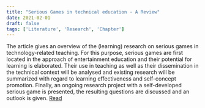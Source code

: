 ```yaml
---
title: "Serious Games in technical education - A Review"
date: 2021-02-01
draft: false
tags: ['Literature', 'Research', 'Chapter']
---
```


The article gives an overview of the (learning) research on serious games in
technology-related teaching. For this purpose, serious games are first located in the
approach of entertainment education and their potential for learning is elaborated.
Their use in teaching as well as their dissemination in the technical context will be
analysed and existing research will be summarized with regard to learning
effectiveness and self-concept promotion. Finally, an ongoing research project with a
self-developed serious game is presented, the resulting questions are discussed and
an outlook is given.
[Read](https://books.google.de/books?id=JUMDEQAAQBAJ&pg=PA49&hl=de&source=gbs_toc_r&cad=2#v=onepage&q&f=false)